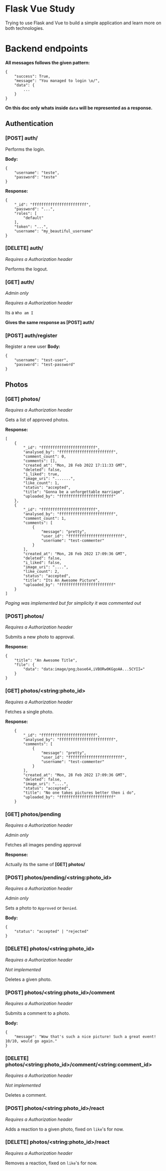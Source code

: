 # Flask Vue Study

Trying to use Flask and Vue to build a simple application and learn more on both technologies.


# Backend endpoints

**All messages follows the given pattern:**

    {
	    "success": True,
	    "message": "You managed to login \o/",
	    "data": {
		    ...
	    }
    }
**On this doc only whats inside `data` will be represented as a response.**

## Authentication

### [POST] auth/
Performs the login.

**Body:**

    {
	    "username": "teste",
	    "password": "teste"
    }

**Response:**

    {
		"_id": "ffffffffffffffffffffffff",
		"password": "...",
		"roles": [
			"default"
		],
		"token": "...",
		"username": "my_beautiful_username"
	}
	
### [DELETE] auth/
*Requires a Authorization header*

Performs the logout.

### [GET] auth/ 
*Admin only*

*Requires a Authorization header*

Its a `Who am I`

**Gives the same response as [POST] auth/**

### [POST] auth/register
Register a new user
**Body:**

    {
		"username": "test-user",
		"password": "test-password"
	}

## Photos

### [GET] photos/
*Requires a Authorization header*

Gets a list of approved photos.

**Response:**

	[
		{
			"_id": "ffffffffffffffffffffffff",
			"analysed_by": "ffffffffffffffffffffffff",
			"comment_count": 0,
			"comments": [],
			"created_at": "Mon, 28 Feb 2022 17:11:33 GMT",
			"deleted": false,
			"i_liked": true,
			"image_uri": ".......",
			"like_count": 1,
			"status": "accepted",
			"title": "Gonna be a unforgettable marriage",
			"uploaded_by": "ffffffffffffffffffffffff"
		},
		{
			"_id": "ffffffffffffffffffffffff",
			"analysed_by": "ffffffffffffffffffffffff",
			"comment_count": 1,
			"comments": [
				{
					"message": "pretty",
					"user_id": "ffffffffffffffffffffffff",
					"username": "test-commenter"
				}
			],
			"created_at": "Mon, 28 Feb 2022 17:09:36 GMT",
			"deleted": false,
			"i_liked": false,
			"image_uri": "....",
			"like_count": 2,
			"status": "accepted",
			"title": "Its An Awesome Picture",
			"uploaded_by": "ffffffffffffffffffffffff"
		}
	]
*Paging was implemented but for simplicity it was commented out*

### [POST] photos/
*Requires a Authorization header*

Submits a new photo to approval.

**Response:**

	{
		"title": "An Awesome Title",
		"file": {
			"data": "data:image/png;base64,iVBORw0KGgoAA...5CYII="
		}
	}

### [GET] photos/\<string:photo_id\>
*Requires a Authorization header*

Fetches a single photo.

**Response:**

		{
			"_id": "ffffffffffffffffffffffff",
			"analysed_by": "ffffffffffffffffffffffff",
			"comments": [
				{
					"message": "pretty",
					"user_id": "ffffffffffffffffffffffff",
					"username": "test-commenter"
				}
			],
			"created_at": "Mon, 28 Feb 2022 17:09:36 GMT",
			"deleted": false,
			"image_uri": "....",
			"status": "accepted",
			"title": "No one takes pictures better then i do",
			"uploaded_by": "ffffffffffffffffffffffff"
		}

### [GET] photos/pending
*Requires a Authorization header*

*Admin only*

Fetches all images pending approval


**Response:**

Actually its the same of **[GET] photos/**

### [POST] photos/pending/\<string:photo_id\>
*Requires a Authorization header*

*Admin only*

Sets a photo to `Approved` or `Denied`.

**Body:**

	{
		"status": "accepted" | "rejected"
	}


### [DELETE] photos/\<string:photo_id\>
*Requires a Authorization header*

*Not implemented*

Deletes a given photo.

### [POST] photos/\<string:photo_id\>/comment
*Requires a Authorization header*

Submits a comment to a photo.

**Body:**
	
	{
		"message": "Wow that's such a nice picture! Such a great event! 10/10, would go again."
	}

### [DELETE] photos/\<string:photo_id\>/comment/\<string:comment_id\>
*Requires a Authorization header*

*Not implemented*

Deletes a comment.

### [POST] photos/\<string:photo_id\>/react
*Requires a Authorization header*

Adds a reaction to a given photo, fixed on `like`'s for now.

### [DELETE] photos/\<string:photo_id\>/react
*Requires a Authorization header*

Removes a reaction, fixed on `like`'s for now.
